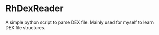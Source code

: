 # RhDexReader
A simple python script to parse DEX file. Mainly used for myself to learn DEX file structures.
